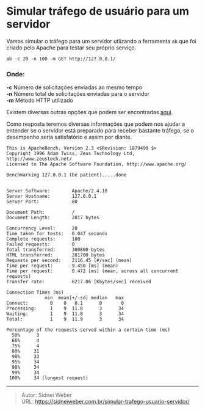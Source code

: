 # Simular tráfego de usuário para um servidor

<!--more-->

Vamos simular o tráfego para um servidor utlizando a ferramenta `ab` que foi criado pelo Apache para testar seu próprio serviço.

```
ab -c 20 -n 100 -m GET http://127.0.0.1/
```

### Onde:
**-c** Número de solicitações enviadas ao mesmo tempo<br>
**-n** Número total de solicitações enviadas para o servidor<br>
**-m** Método HTTP utilizado<br>

Existem diversas outras opções que podem ser encontradas [aqui](https://httpd.apache.org/docs/2.4/programs/ab.html).

Como resposta teremos diversas informações que podem nos ajudar a entender se o servidor está preparado para receber bastante tráfego, se o desempenho seria satisfatório e assim por diante.

```
This is ApacheBench, Version 2.3 <$Revision: 1879490 $>
Copyright 1996 Adam Twiss, Zeus Technology Ltd, http://www.zeustech.net/
Licensed to The Apache Software Foundation, http://www.apache.org/

Benchmarking 127.0.0.1 (be patient).....done


Server Software:        Apache/2.4.18
Server Hostname:        127.0.0.1
Server Port:            80

Document Path:          /
Document Length:        2817 bytes

Concurrency Level:      20
Time taken for tests:   0.047 seconds
Complete requests:      100
Failed requests:        0
Total transferred:      300800 bytes
HTML transferred:       281700 bytes
Requests per second:    2116.45 [#/sec] (mean)
Time per request:       9.450 [ms] (mean)
Time per request:       0.472 [ms] (mean, across all concurrent requests)
Transfer rate:          6217.06 [Kbytes/sec] received

Connection Times (ms)
              min  mean[+/-sd] median   max
Connect:        0    0   0.1      0       0
Processing:     1    9  11.8      3      34
Waiting:        1    9  11.8      3      34
Total:          1    9  11.9      3      34

Percentage of the requests served within a certain time (ms)
  50%      3
  66%      4
  75%      4
  80%     31
  90%     33
  95%     34
  98%     34
  99%     34
 100%     34 (longest request)
```


---

> Autor: Sidnei Weber  
> URL: https://sidneiweber.com.br/simular-trafego-usuario-servidor/  

